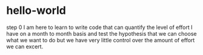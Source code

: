 # hello-world
step 0
I am here to learn to write code that can quantify the level of effort I have on a month to month basis and test the hypothesis that we can choose what we want to do
but we have very little control over the amount of effort we can excert.
